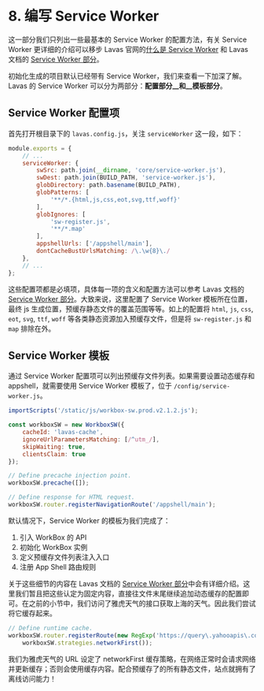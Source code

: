 # 8. 编写 Service Worker

这一部分我们只列出一些最基本的 Service Worker 的配置方法，有关 Service Worker 更详细的介绍可以移步 Lavas 官网的[什么是 Service Worker](https://lavas.baidu.com/doc/offline-and-cache-loading/service-worker/service-worker-introduction) 和 Lavas 文档的 [Service Worker 部分](/v2/advanced/service-worker)。

初始化生成的项目默认已经带有 Service Worker，我们来查看一下加深了解。Lavas 的 Service Worker 可以分为两部分：__配置部分__和__模板部分__。

## Service Worker 配置项

首先打开根目录下的 `lavas.config.js`，关注 `serviceWorker` 这一段，如下：

```javascript
module.exports = {
    // ...
    serviceWorker: {
        swSrc: path.join(__dirname, 'core/service-worker.js'),
        swDest: path.join(BUILD_PATH, 'service-worker.js'),
        globDirectory: path.basename(BUILD_PATH),
        globPatterns: [
            '**/*.{html,js,css,eot,svg,ttf,woff}'
        ],
        globIgnores: [
            'sw-register.js',
            '**/*.map'
        ],
        appshellUrls: ['/appshell/main'],
        dontCacheBustUrlsMatching: /\.\w{8}\./
    },
    // ...
};
```

这些配置项都是必填项，具体每一项的含义和配置方法可以参考 Lavas 文档的 [Service Worker 部分](/v2/advanced/service-worker)。大致来说，这里配置了 Service Worker 模板所在位置，最终 js 生成位置，预缓存静态文件的覆盖范围等等。如上的配置将 `html`, `js`, `css`, `eot`, `svg`, `ttf`, `woff` 等各类静态资源加入预缓存文件，但是将 `sw-register.js` 和 `map` 排除在外。

## Service Worker 模板

通过 Service Worker 配置项可以列出预缓存文件列表。如果需要设置动态缓存和 appshell，就需要使用 Service Worker 模板了，位于 `/config/service-worker.js`。

```javascript
importScripts('/static/js/workbox-sw.prod.v2.1.2.js');

const workboxSW = new WorkboxSW({
    cacheId: 'lavas-cache',
    ignoreUrlParametersMatching: [/^utm_/],
    skipWaiting: true,
    clientsClaim: true
});

// Define precache injection point.
workboxSW.precache([]);

// Define response for HTML request.
workboxSW.router.registerNavigationRoute('/appshell/main');
```

默认情况下，Service Worker 的模板为我们完成了：

1. 引入 WorkBox 的 API
2. 初始化 WorkBox 实例
3. 定义预缓存文件列表注入入口
4. 注册 App Shell 路由规则

关于这些细节的内容在 Lavas 文档的 [Service Worker 部分](/v2/advanced/service-worker)中会有详细介绍。这里我们暂且把这些认定为固定内容，直接往文件末尾继续追加动态缓存的配置即可。在之前的小节中，我们访问了雅虎天气的接口获取上海的天气。因此我们尝试将它缓存起来。

```javascript
// Define runtime cache.
workboxSW.router.registerRoute(new RegExp('https://query\.yahooapis\.com/v1/public/yql'),
    workboxSW.strategies.networkFirst());
```

我们为雅虎天气的 URL 设定了 networkFirst 缓存策略，在网络正常时会请求网络并更新缓存；否则会使用缓存内容。配合预缓存了的所有静态文件，站点就拥有了离线访问能力！
